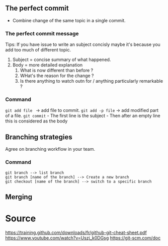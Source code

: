 ## The perfect commit

- Combine change of the same topic in a single commit.
### The perfect commit message
Tips: If you have issue to write an subject concisly maybe it's because you add too much of different topic.
1. Subject = concise summary of what happened.
2. Body = more detailed explanation 
	1. What is now different than before ?
	2. WHat's the reason for the change ?
	3. Is there anything to watch outn for / anything particularly remarkable ?
### Command

`git add file ` -> add file to commit.
`git add -p file` -> add modified part of a file.
`git commit`
	- The first line is the subject
	- Then after an empty line this is considered as the body

## Branching strategies
Agree on branching workflow in your team.

### Command
```
git branch --> list branch
git branch [name of the branch] --> Create a new branch
git checkout [name of the branch] --> switch to a specific branch

```

## Merging

# Source
https://training.github.com/downloads/fr/github-git-cheat-sheet.pdf
https://www.youtube.com/watch?v=Uszj_k0DGsg
https://git-scm.com/doc